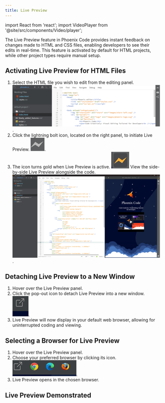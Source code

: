 ```yaml
---
title: Live Preview
---
```

import React from 'react';
import VideoPlayer from '@site/src/components/Video/player';

The Live Preview feature in Phoenix Code provides instant feedback on changes made to HTML and CSS files, enabling developers to see their edits in real-time. This feature is activated by default for HTML projects, while other project types require manual setup.

## Activating Live Preview for HTML Files
1. Select the HTML file you wish to edit from the editing panel.
   ![Open file](images/livePreview/open.png "Open the HTML file from the editing panel").
2. Click the lightning bolt icon, located on the right panel, to initiate Live Preview.
   ![Lightning icon](images/livePreview/off.png "Initiate Live Preview by clicking the lightning icon").
3. The icon turns gold when Live Preview is active.
   ![Lightning icon active](images/livePreview/on.png)
   View the side-by-side Live Preview alongside the code.
   ![Live Preview active](images/livePreview/livepreviewon.png "Live Preview alongside code").

## Detaching Live Preview to a New Window
1. Hover over the Live Preview panel.
2. Click the pop-out icon to detach Live Preview into a new window.
   ![Detaching to new window](images/livePreview/popout.png "Click to detach Live Preview to a new window").
3. Live Preview will now display in your default web browser, allowing for uninterrupted coding and viewing.

## Selecting a Browser for Live Preview
1. Hover over the Live Preview panel.
2. Choose your preferred browser by clicking its icon. ![Browser selected](images/livePreview/browser-choice.png "Live Preview in selected browser").
3. Live Preview opens in the chosen browser.
   

## Live Preview Demonstrated
<VideoPlayer 
  src="https://docs-images.phcode.dev/videos/phcode.io-site/live_preview.mp4"
/>

